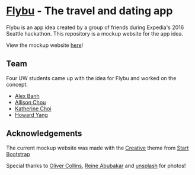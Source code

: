 # [Flybu](http://wow1881.github.io/Flybu-mockup/) - The travel and dating app 

Flybu is an app idea created by a group of friends during Expedia's 2016 Seattle hackathon. This repository is a mockup website for the app idea.

View the mockup website [here](http://wow1881.github.io/Flybu-mockup/)!

## Team

Four UW students came up with the idea for Flybu and worked on the concept. 
* [Alex Banh](https://github.com/wow1881)
* [Allison Chou](https://github.com/allisonchou)
* [Katherine Choi](https://github.com/katherinexchoi)
* [Howard Yang](https://github.com/yangh25)

## Acknowledgements

The current mockup website was made with the [Creative](http://startbootstrap.com/template-overviews/creative/) theme from [Start Bootstrap](http://startbootstrap.com/)

Special thanks to [Oliver Collins](https://github.com/OliverCollins), [Reine Abubakar](http://cakepotato.blogspot.com/) and [unsplash](https://unsplash.com/) for photos!
